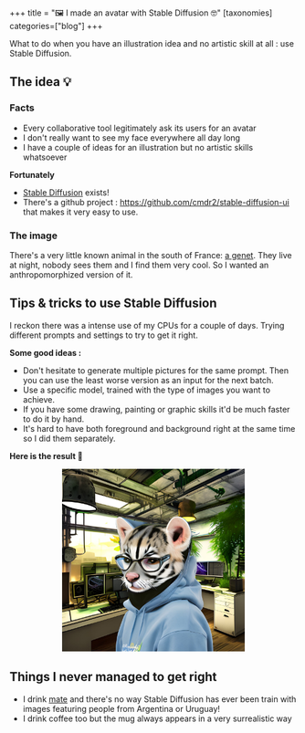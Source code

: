+++
title = "🖼️ I made an avatar with Stable Diffusion 🤓"
[taxonomies]
categories=["blog"]
+++

What to do when you have an illustration idea and no artistic skill at all : use Stable Diffusion.

<!-- more -->

## The idea 💡

### Facts

- Every collaborative tool legitimately ask its users for an avatar
- I don't really want to see my face everywhere all day long
- I have a couple of ideas for an illustration but no artistic skills whatsoever

__Fortunately__

- [Stable Diffusion](https://en.wikipedia.org/wiki/Stable_Diffusion) exists!
- There's a github project : <https://github.com/cmdr2/stable-diffusion-ui> that makes it very easy to use.

### The image

There's a very little known animal in the south of France: [a genet](https://en.wikipedia.org/wiki/Genet_(animal)). They live at night, nobody sees them and I find them very cool. So I wanted an anthropomorphized version of it.

## Tips & tricks to use Stable Diffusion

I reckon there was a intense use of my CPUs for a couple of days. Trying different prompts and settings to try to get it right.

__Some good ideas :__

- Don't hesitate to generate multiple pictures for the same prompt. Then you can use the least worse version as an input for the next batch.
- Use a specific model, trained with the type of images you want to achieve.
- If you have some drawing, painting or graphic skills it'd be much faster to do it by hand.
- It's hard to have both foreground and background right at the same time so I did them separately.

__Here is the result 🎉__

<p align="center">
    <img alt="Stable Diffusion avatar" src="/images/avatar-stable-diffusion.jpeg" width="320">
</p>

## Things I never managed to get right

- I drink [mate](https://en.wikipedia.org/wiki/Mate_(drink)) and there's no way Stable Diffusion has ever been train with images featuring people from Argentina or Uruguay!
- I drink coffee too but the mug always appears in a very surrealistic way
